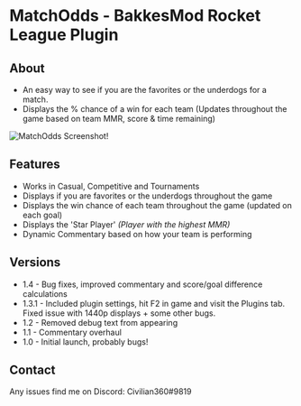 # MatchOdds - BakkesMod Rocket League Plugin
## About
- An easy way to see if you are the favorites or the underdogs for a match.
- Displays the % chance of a win for each team (Updates throughout the game based on team MMR, score & time remaining)

![MatchOdds Screenshot!](https://i.imgur.com/vHwlB0i.jpeg "MatchOdds Screenshot")

## Features
- Works in Casual, Competitive and Tournaments
- Displays if you are favorites or the underdogs throughout the game
- Displays the win chance of each team throughout the game (updated on each goal)
- Displays the 'Star Player' _(Player with the highest MMR)_
- Dynamic Commentary based on how your team is performing

## Versions
- 1.4 - Bug fixes, improved commentary and score/goal difference calculations
- 1.3.1 - Included plugin settings, hit F2 in game and visit the Plugins tab. Fixed issue with 1440p displays + some other bugs.
- 1.2 - Removed debug text from appearing
- 1.1 - Commentary overhaul
- 1.0 - Initial launch, probably bugs!

## Contact
Any issues find me on Discord: Civilian360#9819

